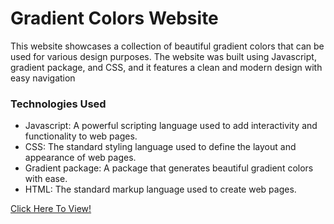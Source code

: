 <h1>Gradient Colors Website</h1>

<p>This website showcases a collection of beautiful gradient colors that can be used for various design purposes. The website was built using Javascript, gradient package, and CSS, and it features a clean and modern design with easy navigation</p>
<h3>Technologies Used</h3>
<ul><li>
Javascript: A powerful scripting language used to add interactivity and functionality to web pages.</li>
<li>CSS: The standard styling language used to define the layout and appearance of web pages.</>
<li>Gradient package: A package that generates beautiful gradient colors with ease.</li>
<li>HTML: The standard markup language used to create web pages.</li>
</ul>

<a href="https://colorswebsite.netlify.app">Click Here To View!</a>
